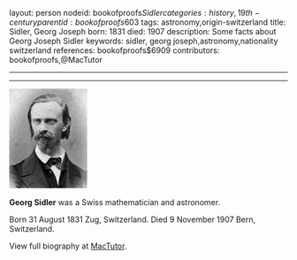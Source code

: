 layout: person
nodeid: bookofproofs$Sidler
categories: history,19th-century
parentid: bookofproofs$603
tags: astronomy,origin-switzerland
title: Sidler, Georg Joseph
born: 1831
died: 1907
description: Some facts about Georg Joseph Sidler
keywords: sidler, georg joseph,astronomy,nationality switzerland
references: bookofproofs$6909
contributors: bookofproofs,@MacTutor

---


---

![Sidler.jpg](https://github.com/bookofproofs/bookofproofs.github.io/blob/main/_sources/_assets/images/portraits/Sidler.jpg?raw=true)

**Georg Sidler** was a Swiss mathematician and astronomer.

Born 31 August 1831 Zug, Switzerland. Died 9 November 1907 Bern, Switzerland.


View full biography at [MacTutor](https://mathshistory.st-andrews.ac.uk/Biographies/Sidler/).